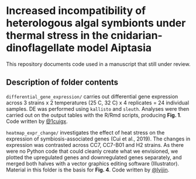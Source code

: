 # Increased incompatibility of heterologous algal symbionts under thermal stress in the cnidarian-dinoflagellate model Aiptasia #

This repository documents code used in a manuscript that still under review.

## Description of folder contents ##

``differential_gene_expression/`` carries out differential gene expression across 3 strains x 2 temperatures (25 C, 32 C) x 4 replicates = 24 individual samples. DE was performed using `kallisto` and `sleuth`. Analyses were then carried out on the output tables with the R/Rmd scripts, producing **Fig. 1**. Code written by [@1cuigx](https://github.com/1cuigx).

``heatmap_expr_change/`` investigates the effect of heat stress on the expression of symbiosis-associated genes (Cui et al., 2019). The changes in expression was contrasted across CC7, CC7-B01 and H2 strains. As there were no Python code that could cleanly create what we envisioned, we plotted the upregulated genes and downregulated genes separately, and merged both halves with a vector graphics editing software (Illustrator). Material in this folder is the basis for **Fig. 4**. Code written by [@lyijin](https://github.com/lyijin).

